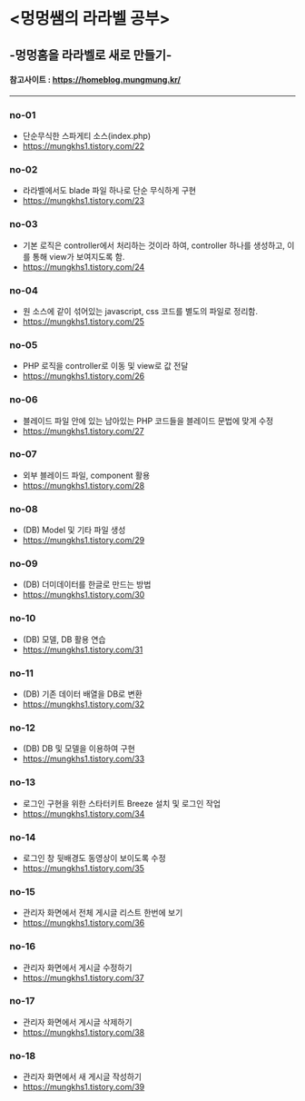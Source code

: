 # <멍멍쌤의 라라벨 공부>
## -멍멍홈을 라라벨로 새로 만들기-
#### 참고사이트 : https://homeblog.mungmung.kr/
--------------

### no-01
- 단순무식한 스파게티 소스(index.php)
- https://mungkhs1.tistory.com/22


### no-02
- 라라벨에서도 blade 파일 하나로 단순 무식하게 구현
- https://mungkhs1.tistory.com/23


### no-03
- 기본 로직은 controller에서 처리하는 것이라 하여, controller 하나를 생성하고, 이를 통해 view가 보여지도록 함.
- https://mungkhs1.tistory.com/24


### no-04
- 원 소스에 같이 섞어있는 javascript, css 코드를 별도의 파일로 정리함.
- https://mungkhs1.tistory.com/25


### no-05
- PHP 로직을 controller로 이동 및 view로 값 전달
- https://mungkhs1.tistory.com/26


### no-06
- 블레이드 파일 안에 있는 남아있는 PHP 코드들을 블레이드 문법에 맞게 수정
- https://mungkhs1.tistory.com/27


### no-07
- 외부 블레이드 파일, component 활용
- https://mungkhs1.tistory.com/28


### no-08
- (DB) Model 및 기타 파일 생성
- https://mungkhs1.tistory.com/29


### no-09
- (DB) 더미데이터를 한글로 만드는 방법
- https://mungkhs1.tistory.com/30


### no-10
- (DB) 모델, DB 활용 연습
- https://mungkhs1.tistory.com/31


### no-11
- (DB) 기존 데이터 배열을 DB로 변환
- https://mungkhs1.tistory.com/32

### no-12
- (DB) DB 및 모델을 이용하여 구현
- https://mungkhs1.tistory.com/33


### no-13
- 로그인 구현을 위한 스타터키트 Breeze 설치 및 로그인 작업
- https://mungkhs1.tistory.com/34


### no-14
- 로그인 창 뒷배경도 동영상이 보이도록 수정
- https://mungkhs1.tistory.com/35


### no-15
- 관리자 화면에서 전체 게시글 리스트 한번에 보기
- https://mungkhs1.tistory.com/36


### no-16
- 관리자 화면에서 게시글 수정하기
- https://mungkhs1.tistory.com/37


### no-17
- 관리자 화면에서 게시글 삭제하기
- https://mungkhs1.tistory.com/38


### no-18
- 관리자 화면에서 새 게시글 작성하기
- https://mungkhs1.tistory.com/39
